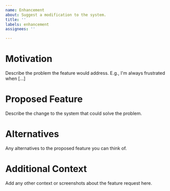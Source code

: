```yaml
---
name: Enhancement
about: Suggest a modification to the system.
title: ''
labels: enhancement
assignees: ''

---
```


# Motivation
Describe the problem the feature would address. E.g., I'm always frustrated when [...]

# Proposed Feature
Describe the change to the system that could solve the problem.

# Alternatives
Any alternatives to the proposed feature you can think of.

# Additional Context
Add any other context or screenshots about the feature request here.
